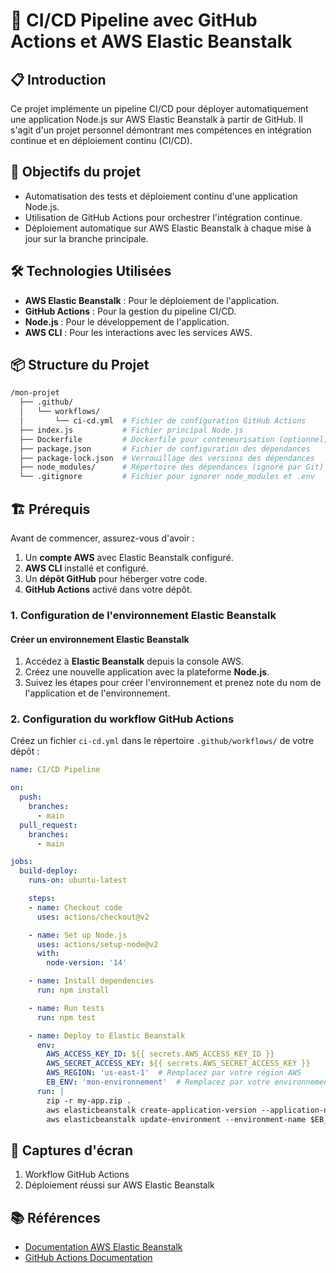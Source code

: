 # 🚀 CI/CD Pipeline avec GitHub Actions et AWS Elastic Beanstalk

## 📋 Introduction

Ce projet implémente un pipeline CI/CD pour déployer automatiquement une application Node.js sur AWS Elastic Beanstalk à partir de GitHub. Il s'agit d'un projet personnel démontrant mes compétences en intégration continue et en déploiement continu (CI/CD).

## 🎯 Objectifs du projet

- Automatisation des tests et déploiement continu d'une application Node.js.
- Utilisation de GitHub Actions pour orchestrer l'intégration continue.
- Déploiement automatique sur AWS Elastic Beanstalk à chaque mise à jour sur la branche principale.

## 🛠️ Technologies Utilisées

- **AWS Elastic Beanstalk** : Pour le déploiement de l'application.
- **GitHub Actions** : Pour la gestion du pipeline CI/CD.
- **Node.js** : Pour le développement de l'application.
- **AWS CLI** : Pour les interactions avec les services AWS.

## 📦 Structure du Projet

```bash
/mon-projet
  ├── .github/
  │   └── workflows/
  │       └── ci-cd.yml  # Fichier de configuration GitHub Actions
  ├── index.js           # Fichier principal Node.js
  ├── Dockerfile         # Dockerfile pour conteneurisation (optionnel)
  ├── package.json       # Fichier de configuration des dépendances
  ├── package-lock.json  # Verrouillage des versions des dépendances
  ├── node_modules/      # Répertoire des dépendances (ignoré par Git)
  └── .gitignore         # Fichier pour ignorer node_modules et .env

```

## 🏗️ Prérequis

Avant de commencer, assurez-vous d'avoir :

1. Un **compte AWS** avec Elastic Beanstalk configuré.
2. **AWS CLI** installé et configuré.
3. Un **dépôt GitHub** pour héberger votre code.
4. **GitHub Actions** activé dans votre dépôt.

### 1. Configuration de l'environnement Elastic Beanstalk

#### Créer un environnement Elastic Beanstalk

1. Accédez à **Elastic Beanstalk** depuis la console AWS.
2. Créez une nouvelle application avec la plateforme **Node.js**.
3. Suivez les étapes pour créer l'environnement et prenez note du nom de l'application et de l'environnement.

### 2. Configuration du workflow GitHub Actions

Créez un fichier `ci-cd.yml` dans le répertoire `.github/workflows/` de votre dépôt :

```yaml
name: CI/CD Pipeline

on:
  push:
    branches:
      - main
  pull_request:
    branches:
      - main

jobs:
  build-deploy:
    runs-on: ubuntu-latest

    steps:
    - name: Checkout code
      uses: actions/checkout@v2

    - name: Set up Node.js
      uses: actions/setup-node@v2
      with:
        node-version: '14'

    - name: Install dependencies
      run: npm install

    - name: Run tests
      run: npm test

    - name: Deploy to Elastic Beanstalk
      env:
        AWS_ACCESS_KEY_ID: ${{ secrets.AWS_ACCESS_KEY_ID }}
        AWS_SECRET_ACCESS_KEY: ${{ secrets.AWS_SECRET_ACCESS_KEY }}
        AWS_REGION: 'us-east-1'  # Remplacez par votre région AWS
        EB_ENV: 'mon-environnement'  # Remplacez par votre environnement Elastic Beanstalk
      run: |
        zip -r my-app.zip .
        aws elasticbeanstalk create-application-version --application-name "mon-app" --version-label "v${{ github.run_number }}" --source-bundle S3Bucket=my-bucket,S3Key=my-app.zip
        aws elasticbeanstalk update-environment --environment-name $EB_ENV --version-label "v${{ github.run_number }}"
```
## 📸 Captures d'écran

1. Workflow GitHub Actions
2. Déploiement réussi sur AWS Elastic Beanstalk

## 📚 Références

- [Documentation AWS Elastic Beanstalk](https://docs.aws.amazon.com/elasticbeanstalk/latest/dg/Welcome.html)
- [GitHub Actions Documentation](https://docs.github.com/en/actions)
